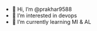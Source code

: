 - 👋 Hi, I’m @prakhar9588
- 👀 I’m interested in devops
- 🌱 I’m currently learning MI & AL

<!---
prakhar9588/prakhar9588 is a ✨ special ✨ repository because its `README.md` (this file) appears on your GitHub profile.
You can click the Preview link to take a look at your changes.
--->
